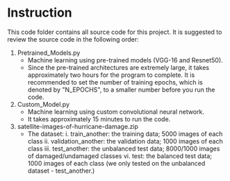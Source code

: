 # Instruction

This code folder contains all source code for this project. It is suggested to review the source code in the following order:

1. Pretrained_Models.py
      * Machine learning using pre-trained models (VGG-16 and Resnet50).
      * Since the pre-trained architectures are extremely large, it takes approximately two hours for the program to complete. It is recommended to set the number of training epochs, which is denoted by "N_EPOCHS", to a smaller number before you run the code. 
2. Custom_Model.py
      * Machine learning using custom convolutional neural network.
      * It takes approximately 15 minutes to run the code. 
3. satellite-images-of-hurricane-damage.zip
      + The dataset:
          i.  train_another: the training data; 5000 images of each class
          ii. validation_another: the validation data; 1000 images of each class
          iii. test_another: the unbalanced test data; 8000/1000 images of damaged/undamaged classes
          vi. test: the balanced test data; 1000 images of each class (we only tested on the unbalanced dataset - test_another.)
